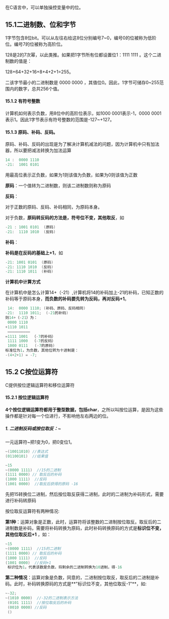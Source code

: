 在C语言中，可以单独操控变量中的位。



## 15.1二进制数、位和字节

1字节包含8位bit。可以从左往右给这8位分别编号7~0，编号0的位被称为低阶位。编号7的位被称为高阶位。

128是2的7次幂，以此类推。如果把1字节所有位都设置位1：1111 1111 。这个二进制数的值是：

128+64+32+16+8+4+2+1=255。

二该字节最小的二进制数是 0000 0000 ，其值位0。因此，1字节可储存0~255范围内的数字，总共256个值。





#### 15.1.2 有符号整数

计算机如何表示负数，用8位中的高阶位表示，如1000 0001表示-1，0000 0001 表示1。因此1字节表示有符号整数的范围是-127~+127。





#### 15.1.3 原码、补码、反码。

原码、补码、反码的出现是为了解决计算机减法的问题，因为计算机中只有加法器，所以要把减法转换为加法运算

```c
14 :  0000 1110
-21:  1001 0101
```

用最高位表示正负数，如果为1则该值为负数，如果为0则该值为正数

**原码**：一个值转为二进制数，则该二进制数则称为原码

**反码**：

对于正数的原码、反码、补码相同，为原码本身。	

对于负数，**原码转反码的方法是，符号位不变，其他取反**，如

```c
-21 : 1001 0101  (原码)
-21:  1110 1010  (反码)
```

**补码**：

**补码是在反码的基础上+1**，如

```c
-21: 1001 0101  (原码)
-21: 1110 1010  (反码)
-21: 1110 1011  (补码)
```



**计算机中计算方式**

在计算机中是怎么计算14+（-21）,计算机将14的补码加上-21的补码，已知正数的补码等于原码本身，**而负数的补码要先转为反码，再对反码+1**。

```c
 14:  0000 1110; (补码、原码、反码相同)
-21:  1110 1011;  (-21的补码)
则14+（-21）为：
 0000 1110
+1110 1011
 ——————————
=1111 1001  （-7的补码）
 1111 1000  （-7的反码）
 1000 0111   (-7的原码)
标准位为1，为负数，其他位转为十进制是：
-(4+2+1) = -7;
```





## 15.2 C按位运算符

C提供按位逻辑运算符和移位运算符



#### 15.2.1 按位逻辑运算符

**4个按位逻辑运算符都用于整型数据，包括char**，之所以叫按位运算，是因为这些操作都是针对每一个位进行，不影响他左右两边的位。



##### 1. 二进制反码或按位取反：~

一元运算符~把1变为0，把0变位1。

```c
~(10011010) //表达式
(01100101)  //结果值
```

```c
~15
~(0000 1111)  //15的二进制
(1111 0000) // 取反后的补码
(1000 1111)  //反码
(1001 0000)  //取反后获得的原码 -16
```

先把15转换位二进制，然后按位取反获得二进制，此时的二进制为补码形式，需要进行补码转原码



按位取反运算符有两种情况:

**第1种**：运算对象是正数，此时，运算符将该整数的二进制按位取反。取反后的二进制数是补码，需要将补码转换为原码，此时补码转换原码的方式是**标识位不变，其他位取反后+1** ，如：

```c
~15
~(0000 1111)  //15的二进制
(1111 0000) // 取反后的补码
(1000 1111)  //反码
(1001 0000)  //反码+1 
 标识位为1，代表该数是负数，将剩余的二进制转换为10进制，得-16
```



**第二种情况**：运算对象是负数，同意的，二进制按位取反，取反后的二进制是补码。此时，补码转换原码的方式是**"标识位不变，其他位取反-1"**，如:

```c
~-32;
~(1010 0000)  //-32的二进制表示方法
 (0101 1111)  //按位取反后的补码
 (0010 0000) //反码
 ()
```









